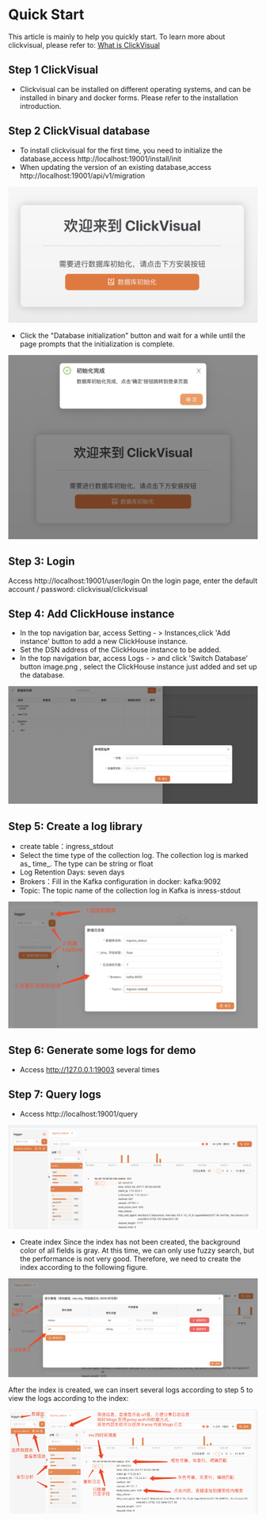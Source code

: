 # Quick Start
This article is mainly to help you quickly start. To learn more about clickvisual, please refer to: [What is ClickVisual](https://github.com/clickvisual/clickvisual-doc/blob/master/docs/en/clickvisual/01quickstart/what-is-the-clickvisual.md)

## Step 1 ClickVisual

- Clickvisual can be installed on different operating systems, and can be installed in binary and docker forms. Please refer to the installation introduction.


## Step 2 ClickVisual database
- To install clickvisual for the first time, you need to initialize the database,access http://localhost:19001/install/init
- When updating the version of an existing database,access http://localhost:19001/api/v1/migration

![img.png](../../images/welcome.png)

- Click the "Database initialization" button and wait for a while until the page prompts that the initialization is complete.

![img_1.png](../../images/database-init.png)

## Step 3: Login
Access http://localhost:19001/user/login
On the login page, enter the default account / password: clickvisual/clickvisual

## Step 4: Add ClickHouse instance
- In the top navigation bar, access  Setting - > Instances,click 'Add instance' button to add a new ClickHouse instance.
- Set the DSN address of the ClickHouse instance to be added.
- In the top navigation bar, access  Logs - > and click 'Switch Database' button image.png , select the ClickHouse instance just added and set up the database.

![img.png](../../images/database-create.png)

## Step 5: Create a log library 
- create table：ingress_stdout
- Select the time type of the collection log. The collection log is marked as_ time_. The type can be string or float
- Log Retention Days: seven days
- Brokers：Fill in the Kafka configuration in docker: kafka:9092
- Topic: The topic name of the collection log in Kafka is inress-stdout

![img.png](../../images/table-create.png)

## Step 6: Generate some logs for demo
- Access http://127.0.0.1:19003 several times

## Step 7: Query logs
- Access http://localhost:19001/query 

![img.png](../../images/table-query.png)

- Create index
Since the index has not been created, the background color of all fields is gray. At this time, we can only use fuzzy search, but the performance is not very good. Therefore, we need to create the index according to the following figure.

![img.png](../../images/increase-index.png)

After the index is created, we can insert several logs according to step 5 to view the logs according to the index:

![img.png](../../images/overall-introduction.png)


